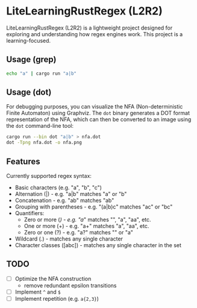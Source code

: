 # LiteLearningRustRegex (L2R2)

LiteLearningRustRegex (L2R2) is a lightweight project designed for exploring and understanding how regex engines work.
This project is a learning-focused.

## Usage (grep)

```bash
echo "a" | cargo run "a|b"
```

## Usage (dot)

For debugging purposes, you can visualize the NFA (Non-deterministic Finite Automaton) using Graphviz. The `dot` binary generates a DOT format representation of the NFA, which can then be converted to an image using the `dot` command-line tool:


```bash
cargo run --bin dot "a|b" > nfa.dot
dot -Tpng nfa.dot -o nfa.png
```

## Features

Currently supported regex syntax: 

- Basic characters (e.g. "a", "b", "c")
- Alternation (|) - e.g. "a|b" matches "a" or "b"
- Concatenation - e.g. "ab" matches "ab"
- Grouping with parentheses - e.g. "(a|b)c" matches "ac" or "bc"
- Quantifiers:
  - Zero or more (*) - e.g. "a*" matches "", "a", "aa", etc.
  - One or more (+) - e.g. "a+" matches "a", "aa", etc.
  - Zero or one (?) - e.g. "a?" matches "" or "a"
- Wildcard (.) - matches any single character
- Character classes ([abc]) - matches any single character in the set


## TODO

- [ ] Optimize the NFA construction
  - remove redundant epsilon transitions
- [ ] Implement `^` and `$`
- [ ] Implement repetition (e.g. `a{2,3}`)
